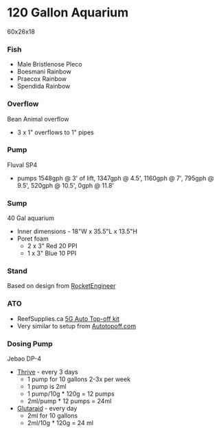 # 120 Gallon Aquarium

60x26x18

### Fish
  * Male Bristlenose Pleco
  * Boesmani Rainbow
  * Praecox Rainbow
  * Spendida Rainbow

### Overflow
Bean Animal overflow
  * 3 x 1" overflows to 1" pipes

### Pump
Fluval SP4
  * pumps 1548gph @ 3' of lift, 1347gph @ 4.5', 1160gph @ 7', 795gph @ 9.5', 520gph @ 10.5', 0gph @ 11.8'
  
### Sump
40 Gal aquarium
  * Inner dimensions - 18"W x 35.5"L x 13.5"H
  * Poret foam
    * 2 x 3" Red 20 PPI
    * 1 x 3" Blue 10 PPI
    
### Stand
Based on design from [RocketEngineer](http://reefcentral.com/forums/showthread.php?t=1169964)

### ATO
  * ReefSupplies.ca [5G Auto Top-off kit](http://www.reefsupplies.ca/online-store/Complete-ATO-kit-5G.html)
  * Very similar to setup from [Autotopoff.com](http://autotopoff.com/)

### Dosing Pump
Jebao DP-4
  * [Thrive](http://nilocg.com/thrive) - every 3 days
    * 1 pump for 10 gallons 2-3x per week
    * 1 pump is 2ml
    * 1 pump/10g * 120g = 12 pumps
    * 2ml/pump * 12 pumps = 24ml
  * [Glutaraid](https://theplantguy.ca/collections/liquid/products/plantguys-glutaraid-2-liter-refill-seachem-excel-alternative) - every day
    * 2ml for 10 gallons
    * 2ml/10g * 120g = 24 ml
